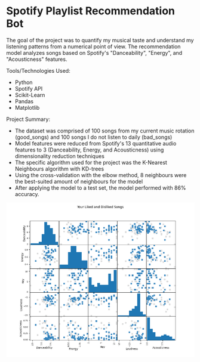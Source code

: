 # Spotify Playlist Recommendation Bot

The goal of the project was to quantify my musical taste and understand my listening patterns from a numerical point of view. The recommendation model analyzes songs based on Spotify's "Danceability", "Energy", and "Acousticness" features.

Tools/Technologies Used:
- Python
- Spotify API
- Scikit-Learn
- Pandas
- Matplotlib

Project Summary:
- The dataset was comprised of 100 songs from my current music rotation (good_songs) and 100 songs I do not listen to daily (bad_songs)
- Model features were reduced from Spotify's 13 quantitative audio features to 3 (Danceability, Energy, and Acousticness) using dimensionality reduction techniques
- The specific algorithm used for the project was the K-Nearest Neighbours algorithm with KD-trees
- Using the cross-validation with the elbow method, 8 neighbours were the best-suited amount of neighbours for the model
- After applying the model to a test set, the model performed with 86% accuracy. 

![alt text](https://github.com/jobcabanto/Spotify-Recommendation-Bot/blob/main/res/Figure_1.png)
